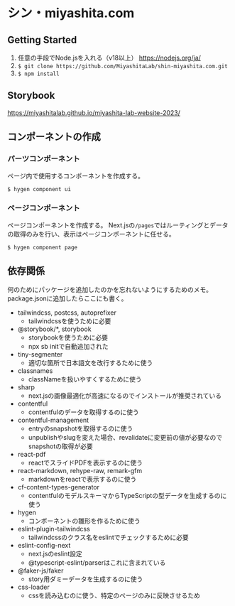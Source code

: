 # シン・miyashita.com

## Getting Started

1. 任意の手段でNode.jsを入れる（v18以上）
https://nodejs.org/ja/
2. `$ git clone https://github.com/MiyashitaLab/shin-miyashita.com.git`
3. `$ npm install`

## Storybook

https://miyashitalab.github.io/miyashita-lab-website-2023/

## コンポーネントの作成

### パーツコンポーネント
ページ内で使用するコンポーネントを作成する。

`$ hygen component ui`

### ページコンポーネント
ページコンポーネントを作成する。
Next.jsの`/pages`ではルーティングとデータの取得のみを行い、表示はページコンポーネントに任せる。

`$ hygen component page`

## 依存関係

何のためにパッケージを追加したのかを忘れないようにするためのメモ。
package.jsonに追加したらここにも書く。

- tailwindcss, postcss, autoprefixer
  - tailwindcssを使うために必要
- @storybook/*, storybook
  - storybookを使うために必要
  - npx sb initで自動追加された
- tiny-segmenter
  - 適切な箇所で日本語文を改行するために使う
- classnames
  - classNameを扱いやすくするために使う
- sharp
  - next.jsの画像最適化が高速になるのでインストールが推奨されている
- contentful
  - contentfulのデータを取得するのに使う
- contentful-management
  - entryのsnapshotを取得するのに使う
  - unpublishやslugを変えた場合、revalidateに変更前の値が必要なのでsnapshotの取得が必要
- react-pdf
  - reactでスライドPDFを表示するのに使う
- react-markdown, rehype-raw, remark-gfm
  - markdownをreactで表示するのに使う
- cf-content-types-generator
  - contentfulのモデルスキーマからTypeScriptの型データを生成するのに使う
- hygen
  - コンポーネントの雛形を作るために使う
- eslint-plugin-tailwindcss
  - tailwindcssのクラス名をeslintでチェックするために必要
- eslint-config-next
  - next.jsのeslint設定
  - @typescript-eslint/parserはこれに含まれている
- @faker-js/faker
  - story用ダミーデータを生成するのに使う
- css-loader
  - cssを読み込むのに使う、特定のページのみに反映させるため
